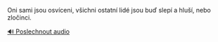 
Oni sami jsou osvíceni, všichni ostatní lidé jsou buď slepí a hluší, nebo zločinci.

[🔊 Poslechnout audio](/data/7-paragraphs/audio/chapter_35/para_007-Oni-sami-jsou-osvceni-vichni-ostatn-lid-jsou.mp3)
